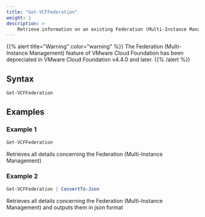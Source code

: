 ```yaml
---
title: "Get-VCFFederation"
weight: 1
description: >
    Retrieve information on an existing Federation (Multi-Instance Management)
---
```


{{% alert title="Warning" color="warning" %}} The Federation (Multi-Instance Management) feature of VMware Cloud Foundation has been depreciated in VMware Cloud Foundation v4.4.0 and later. {{% /alert %}}

## Syntax
``` powershell
Get-VCFFederation
```

## Examples
### Example 1
``` powershell 
Get-VCFFederation
```
Retrieves all details concerning the Federation (Multi-Instance Management)

### Example 2
``` powershell
Get-VCFFederation | ConvertTo-Json
```
Retrieves all details concerning the Federation (Multi-Instance Management) and outputs them in json format
